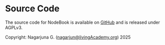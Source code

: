 # Source Code

The source code for NodeBook is available on
[GitHub](https://github.com/gnowledge/nodebook) and is released under
AGPLv3.

Copyright: Nagarjuna G. (nagarjun@livingAcademy.org) 2025

